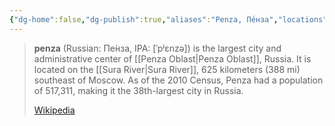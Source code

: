 ```yaml
---
{"dg-home":false,"dg-publish":true,"aliases":"Penza, Пе́нза","locations":null,"tag":null,"date":null,"location":[53.200001,45],"title":"Penza, Penza Oblast, Volga Federal District, 4400XX, Russia","permalink":"/maps/penza-penza-oblast-volga-federal-district-4400-xx-russia/","dgHomeLink":true,"dgPassFrontmatter":true}
---
```


> **penza** (Russian: Пе́нза, IPA: [ˈpʲɛnzə]) is the largest city and administrative center of [[Penza Oblast|Penza Oblast]], Russia. It is located on the [[Sura River|Sura River]], 625 kilometers (388 mi) southeast of Moscow. As of the 2010 Census, Penza had a population of 517,311, making it the 38th-largest city in Russia.
>
> [Wikipedia](https://en.wikipedia.org/wiki/Penza)
